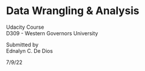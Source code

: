 # Data Wrangling & Analysis
Udacity Course  
D309 - Western Governors University  

Submitted by  
Ednalyn C. De Dios  

7/9/22


